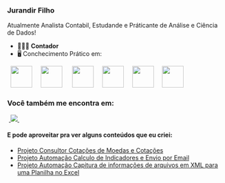 ### Jurandir Filho
Atualmente Analista Contabil, Estudande e Práticante de Análise e Ciência de Dados!

- 👨🏻‍💻 **Contador**
- 🖥️ Conchecimento Prático em:
 <div style="display: inline">
  &nbsp;&nbsp;<img width='50' height='50' src="https://cdn.jsdelivr.net/gh/devicons/devicon/icons/python/python-original.svg" />&nbsp;&nbsp;
  &nbsp;&nbsp;<img width='50' height='50' src="https://cdn.jsdelivr.net/gh/devicons/devicon/icons/r/r-original.svg" />&nbsp;&nbsp;&nbsp;
  &nbsp;&nbsp;<img width='50' height='50' src="https://cdn.icon-icons.com/icons2/628/PNG/512/sql-document_icon-icons.com_57634.png" />&nbsp;&nbsp;
  &nbsp;&nbsp;<img width='50' height='50' src="https://raw.githubusercontent.com/microsoft/PowerBI-Icons/main/SVG/Power-BI.svg" />&nbsp;&nbsp;
  &nbsp;&nbsp;<img width='50' height='50' src="https://raw.githubusercontent.com/microsoft/PowerBI-Icons/main/SVG/Power-Apps-Colored.svg" />&nbsp;&nbsp;
  &nbsp;&nbsp;<img width='50' height='50' src="https://cdn.icon-icons.com/icons2/2397/PNG/512/microsoft_office_excel_logo_icon_145720.png" />&nbsp;&nbsp;
</div> 

### Você também me encontra em:
&nbsp;<a href="https://www.linkedin.com/in/jurandir-juvino-da-silva-filho">
  <img src="https://img.shields.io/badge/linkedin-%230077B5.svg?style=for-the-badge&logo=linkedin&logoColor=white">
</a>&nbsp;


#### E pode aproveitar pra ver alguns conteúdos que eu criei:
- <a href="https://github.com/JurandirFilho/Cosultor_Moedas_Cotacoes.git">
    Projeto Consultor Cotações de Moedas e Cotações
  </a>
- <a href="https://github.com/JurandirFilho/Projeto_Python_Calculo_e_Envio_de_Indicadores.git">
    Projeto Automação Calculo de Indicadores e Envio por Email
  </a>
- <a href="https://github.com/JurandirFilho/Conversor_XML_NFCe_para_Excel.git">
    Projeto Automação Capitura de informações de arquivos em XML para uma Planilha no Excel
  </a>
